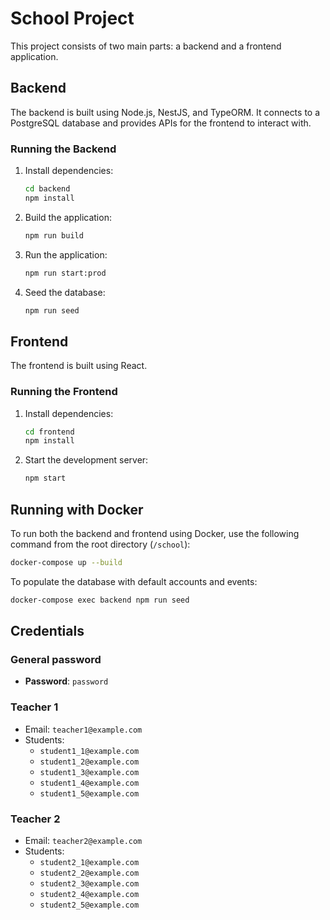 # School Project

This project consists of two main parts: a backend and a frontend application.

## Backend

The backend is built using Node.js, NestJS, and TypeORM. It connects to a PostgreSQL database and provides APIs for the frontend to interact with.

### Running the Backend

1. Install dependencies:
    ```sh
    cd backend
    npm install
    ```

2. Build the application:
    ```sh
    npm run build
    ```

3. Run the application:
    ```sh
    npm run start:prod
    ```

4. Seed the database:
    ```sh
    npm run seed
    ```

## Frontend

The frontend is built using React.

### Running the Frontend

1. Install dependencies:
    ```sh
    cd frontend
    npm install
    ```

2. Start the development server:
    ```sh
    npm start
    ```

## Running with Docker

To run both the backend and frontend using Docker, use the following command from the root directory (`/school`):

```sh
docker-compose up --build
```

To populate the database with default accounts and events:

```sh
docker-compose exec backend npm run seed
```

## Credentials

### General password
- **Password**: `password`

### Teacher 1
- Email: `teacher1@example.com`
- Students:
  - `student1_1@example.com`
  - `student1_2@example.com`
  - `student1_3@example.com`
  - `student1_4@example.com`
  - `student1_5@example.com`

### Teacher 2
- Email: `teacher2@example.com`
- Students:
  - `student2_1@example.com`
  - `student2_2@example.com`
  - `student2_3@example.com`
  - `student2_4@example.com`
  - `student2_5@example.com`
